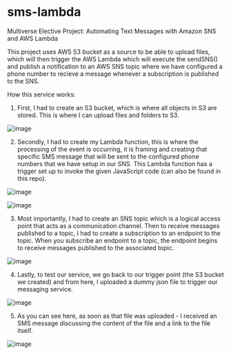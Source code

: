 # sms-lambda
Multiverse Elective Project: Automating Text Messages with Amazon SNS and AWS Lambda

This project uses AWS S3 bucket as a source to be able to upload files, which will then trigger the AWS Lambda which will execute the sendSNS() and publish a notification to an AWS SNS topic where we have configured a phone number to recieve a message whenever a subscription is published to the SNS.   

How this service works: 

1. First, I had to create an S3 bucket, which is where all objects in S3 are stored. This is where I can upload files and folders to S3.

![image](https://github.com/tanicha/sms-lambda/assets/91624779/9420f067-cd7d-466d-a67d-0db33a3bbbd4)

2. Secondly, I had to create my Lambda function, this is where the processing of the event is occurring, it is framing and creating that specific SMS message that will be sent to the configured phone numbers that we have setup in our SNS. This Lambda function has a trigger set up to invoke the given JavaScript code (can also be found in this repo).

![image](https://github.com/tanicha/sms-lambda/assets/91624779/dfad4fa3-fefc-4dd2-b988-474b3b7722f0)

![image](https://github.com/tanicha/sms-lambda/assets/91624779/8e80a338-e189-47a4-b2c9-38b47ee2845e)

3. Most importantly, I had to create an SNS topic which is a logical access point that acts as a communication channel. Then to receive messages published to a topic, I had to create a subscription to an endpoint to the topic. When you subscribe an endpoint to a topic, the endpoint begins to receive messages published to the associated topic.

![image](https://github.com/tanicha/sms-lambda/assets/91624779/d996dc78-505b-4401-b53f-8698e398126b)

4. Lastly, to test our service, we go back to our trigger point (the S3 bucket we created) and from here, I uploaded a dummy json file to trigger our messaging service.

![image](https://github.com/tanicha/sms-lambda/assets/91624779/0db3b5db-9ac8-4cd2-b9fa-df11022e735c)

5. As you can see here, as soon as that file was uploaded - I received an SMS message discussing the content of the file and a link to the file itself.

![image](https://github.com/tanicha/sms-lambda/assets/91624779/68e67943-a3d3-46e0-8306-d5992b37d13e)


